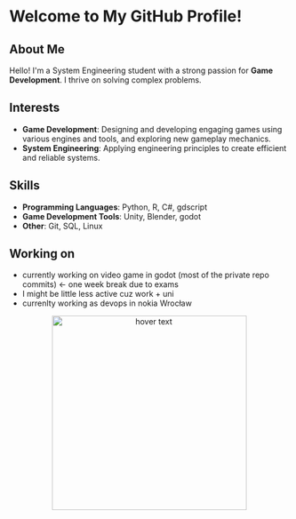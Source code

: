 # Welcome to My GitHub Profile!

## About Me
Hello! I'm a System Engineering student with a strong passion for **Game Development**. I thrive on solving complex problems.
## Interests
- **Game Development**: Designing and developing engaging games using various engines and tools, and exploring new gameplay mechanics.
- **System Engineering**: Applying engineering principles to create efficient and reliable systems.

## Skills
- **Programming Languages**: Python, R, C#, gdscript
- **Game Development Tools**: Unity, Blender, godot
- **Other**: Git, SQL, Linux

## Working on
- currently working on video game in godot (most of the private repo commits) <- one week break due to exams
- I might be little less active cuz work + uni
- currenlty working as devops in nokia Wrocław

<p align="center">
  <img src="https://github.com/user-attachments/assets/10c67049-0d9d-4e18-b2b5-61b6130941a4" width="350" title="hover text">
</p>
